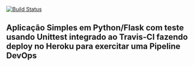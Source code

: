 [![Build Status](https://app.travis-ci.com/caiofrancolin/devopslab.svg?branch=main)](https://app.travis-ci.com/caiofrancolin/devopslab)
## Aplicação Simples em Python/Flask com teste usando Unittest integrado ao Travis-CI fazendo deploy no Heroku para exercitar uma Pipeline DevOps